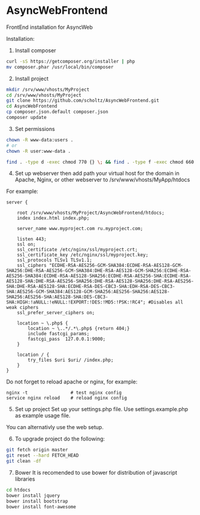 # AsyncWebFrontend
FrontEnd installation for AsyncWeb

Installation: 
1) Install composer
```bash
curl -sS https://getcomposer.org/installer | php
mv composer.phar /usr/local/bin/composer
```

2) Install project
```bash
mkdir /srv/www/vhosts/MyProject
cd /srv/www/vhosts/MyProject
git clone https://github.com/scholtz/AsyncWebFrontend.git
cd AsyncWebFrontend
cp composer.json.default composer.json
composer update
```

3) Set permissions 
```bash
chown -R www-data:users .
# or
chown -R user:www-data .

find . -type d -exec chmod 770 {} \; && find . -type f -exec chmod 660 {} \;
```

4) Set up webserver
then add path your virtual host for the domain in Apache, Nginx, or other webserver to /srv/www/vhosts/MyApp/htdocs

For example:
```
server {

	root /srv/www/vhosts/MyProject/AsyncWebFrontend/htdocs;
	index index.html index.php;

	server_name www.myproject.com ru.myproject.com;

	listen 443;
	ssl on;
	ssl_certificate /etc/nginx/ssl/myproject.crt;
	ssl_certificate_key /etc/nginx/ssl/myproject.key;
    ssl_protocols TLSv1 TLSv1.1; 
	ssl_ciphers "ECDHE-RSA-AES256-GCM-SHA384:ECDHE-RSA-AES128-GCM-SHA256:DHE-RSA-AES256-GCM-SHA384:DHE-RSA-AES128-GCM-SHA256:ECDHE-RSA-AES256-SHA384:ECDHE-RSA-AES128-SHA256:ECDHE-RSA-AES256-SHA:ECDHE-RSA-AES128-SHA:DHE-RSA-AES256-SHA256:DHE-RSA-AES128-SHA256:DHE-RSA-AES256-SHA:DHE-RSA-AES128-SHA:ECDHE-RSA-DES-CBC3-SHA:EDH-RSA-DES-CBC3-SHA:AES256-GCM-SHA384:AES128-GCM-SHA256:AES256-SHA256:AES128-SHA256:AES256-SHA:AES128-SHA:DES-CBC3-SHA:HIGH:!aNULL:!eNULL:!EXPORT:!DES:!MD5:!PSK:!RC4"; #Disables all weak ciphers
	ssl_prefer_server_ciphers on;

	location ~ \.php$ {
		location ~ \..*/.*\.php$ {return 404;}
		include fastcgi_params;
		fastcgi_pass  127.0.0.1:9000;
	}

	location / {
		try_files $uri $uri/ /index.php;
	}
}
```

Do not forget to reload apache or nginx, for example: 
```
nginx -t 				# test nginx config
service nginx reload 	# reload nginx config
```


5) Set up project
Set up your settings.php file. Use settings.example.php as example usage file.

You can alternativly use the web setup.

6) To upgrade project do the following:
```bash
git fetch origin master
git reset --hard FETCH_HEAD
git clean -df
```
7) Bower
It is recomended to use bower for distribution of javascript libraries
```bash
cd htdocs
bower install jquery
bower install bootstrap
bower install font-awesome
```

